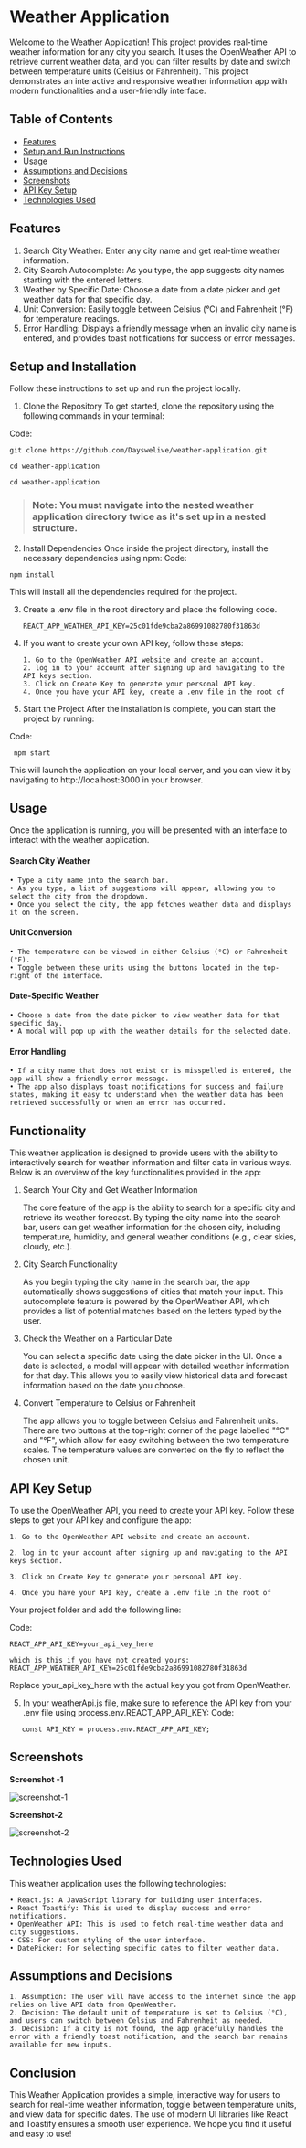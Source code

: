 # Weather Application

Welcome to the Weather Application! This project provides real-time weather information for any city you search. It uses the OpenWeather API to retrieve current weather data, and you can filter results by date and switch between temperature units (Celsius or Fahrenheit). This project demonstrates an interactive and responsive weather information app with modern functionalities and a user-friendly interface.

## **Table of Contents**

- [Features](#features)
- [Setup and Run Instructions](#setup-and-installation)
- [Usage](#usage)
- [Assumptions and Decisions](#assumptions-and-decisions)
- [Screenshots](#screenshots)
- [API Key Setup](#api-key-setup)
- [Technologies Used](#technologies-used)
  
## **Features**

1. Search City Weather: Enter any city name and get real-time weather information.
2. City Search Autocomplete: As you type, the app suggests city names starting with the entered letters.
3. Weather by Specific Date: Choose a date from a date picker and get weather data for that specific day.
4. Unit Conversion: Easily toggle between Celsius (°C) and Fahrenheit (°F) for temperature readings.
5. Error Handling: Displays a friendly message when an invalid city name is entered, and provides toast notifications for success or error messages.

## **Setup and Installation**

Follow these instructions to set up and run the project locally.

1. Clone the Repository
   To get started, clone the repository using the following commands in your terminal:

Code:
```
git clone https://github.com/Dayswelive/weather-application.git

cd weather-application

cd weather-application
```


> ### **Note: You must navigate into the nested weather application directory twice as it's set up in a nested structure.**


2. Install Dependencies
   Once inside the project directory, install the necessary dependencies using npm:
   Code:
   
```
npm install
```

This will install all the dependencies required for the project.

3. Create a .env file in the root directory and place the following code.
   ```
   REACT_APP_WEATHER_API_KEY=25c01fde9cba2a86991082780f31863d
   ```

4. If you want to create your own API key, follow these steps:
   ```
   1. Go to the OpenWeather API website and create an account.
   2. log in to your account after signing up and navigating to the API keys section.
   3. Click on Create Key to generate your personal API key.
   4. Once you have your API key, create a .env file in the root of
   ```

5. Start the Project
   After the installation is complete, you can start the project by running:

Code:

```	
 npm start
```

This will launch the application on your local server, and you can view it by navigating to http://localhost:3000 in your browser.

## **Usage**

Once the application is running, you will be presented with an interface to interact with the weather application.

#### Search City Weather

	• Type a city name into the search bar.
	• As you type, a list of suggestions will appear, allowing you to select the city from the dropdown.
	• Once you select the city, the app fetches weather data and displays it on the screen.

#### Unit Conversion

	• The temperature can be viewed in either Celsius (°C) or Fahrenheit (°F).
	• Toggle between these units using the buttons located in the top-right of the interface.

#### Date-Specific Weather

	• Choose a date from the date picker to view weather data for that specific day.
	• A modal will pop up with the weather details for the selected date.

#### Error Handling

	• If a city name that does not exist or is misspelled is entered, the app will show a friendly error message.
	• The app also displays toast notifications for success and failure states, making it easy to understand when the weather data has been retrieved successfully or when an error has occurred.

## **Functionality**

This weather application is designed to provide users with the ability to interactively search for weather information and filter data in various ways. Below is an overview of the key functionalities provided in the app:

1. Search Your City and Get Weather Information
   
   The core feature of the app is the ability to search for a specific city and retrieve its weather forecast. By typing the city name into the search bar, users can get weather information for the chosen city, including temperature, humidity, and general weather conditions (e.g., clear skies, cloudy, etc.).

2. City Search Functionality
   
   As you begin typing the city name in the search bar, the app automatically shows suggestions of cities that match your input. This autocomplete feature is powered by the OpenWeather API, which provides a list of potential matches based on the letters typed by the user.

3. Check the Weather on a Particular Date
   
   You can select a specific date using the date picker in the UI. Once a date is selected, a modal will appear with detailed weather information for that day. This allows you to easily view historical data and forecast information based on the date you choose.

4. Convert Temperature to Celsius or Fahrenheit
   
   The app allows you to toggle between Celsius and Fahrenheit units. There are two buttons at the top-right corner of the page labelled "°C" and "°F", which allow for easy switching between the two temperature scales. The temperature values are converted on the fly to reflect the chosen unit.

## **API Key Setup**

To use the OpenWeather API, you need to create your API key. Follow these steps to get your API key and configure the app:

	1. Go to the OpenWeather API website and create an account.

	2. log in to your account after signing up and navigating to the API keys section.

	3. Click on Create Key to generate your personal API key.

	4. Once you have your API key, create a .env file in the root of
   
   Your project folder and add the following line:

Code:
```
REACT_APP_API_KEY=your_api_key_here

which is this if you have not created yours:	REACT_APP_WEATHER_API_KEY=25c01fde9cba2a86991082780f31863d 

```


Replace your_api_key_here with the actual key you got from OpenWeather.

5. In your weatherApi.js file, make sure to reference the API
   key from your .env file using process.env.REACT_APP_API_KEY:
   Code:
   
```
   const API_KEY = process.env.REACT_APP_API_KEY;
```

## **Screenshots**

**Screenshot -1**

![screenshot-1](https://github.com/user-attachments/assets/277e1306-3755-4ede-8d7d-3e23d76c2fc3)

**Screenshot-2**

![screenshot-2](https://github.com/user-attachments/assets/d4d450ce-ec83-4f8b-8543-94c032b7c9df)


## **Technologies Used**

This weather application uses the following technologies:

	• React.js: A JavaScript library for building user interfaces.
	• React Toastify: This is used to display success and error notifications.
	• OpenWeather API: This is used to fetch real-time weather data and city suggestions.
	• CSS: For custom styling of the user interface.
	• DatePicker: For selecting specific dates to filter weather data.

## **Assumptions and Decisions**

	1. Assumption: The user will have access to the internet since the app relies on live API data from OpenWeather.
	2. Decision: The default unit of temperature is set to Celsius (°C), and users can switch between Celsius and Fahrenheit as needed.
	3. Decision: If a city is not found, the app gracefully handles the error with a friendly toast notification, and the search bar remains available for new inputs.

## **Conclusion**

This Weather Application provides a simple, interactive way for users to search for real-time weather information, toggle between temperature units, and view data for specific dates. The use of modern UI libraries like React and Toastify ensures a smooth user experience. We hope you find it useful and easy to use!

